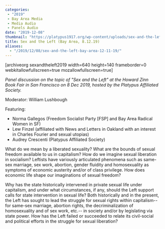 ```yaml
---
categories:
 - "2019"
 - Bay Area Media
 - Media Audio
 - Panels Audio
date: "2019-12-08"
thumbnail: "https://platypus1917.org/wp-content/uploads/sex-and-the-left-teach-in-austin.jpg"
title: Sex and the Left (Bay Area, 8.12.19)
aliases:
  - "/2019/12/08/sex-and-the-left-bay-area-12-11-19/"
---
```



[archiveorg sexandtheleft2019 width=640 height=140 frameborder=0 webkitallowfullscreen=true mozallowfullscreen=true]

*Panel discussion on the topic of "Sex and the Left" at the Howard Zinn Book Fair in San Francisco on 8 Dec 2019, hosted by the Platypus Affiliated Society.*

Moderator: William Lushbough

Featuring:
- Norma Gallegos (Freedom Socialist Party [FSP] and Bay Area Radical Women in SF)
- Lew Finzel (affiliated with News and Letters in Oakland with an interest in Charles Fourier and sexual utopias)
- Audrey Crescenti (Platypus Affiliated Society)

What
do we mean by a liberated sexuality? What are the bounds of sexual
freedom available to us in capitalism? How do we imagine sexual
liberation in socialism? Leftists have variously articulated phenomena
such as same-sex marriage, sex work, abortion, gender fluidity and
homosexuality as symptoms of economic austerity and/or of class
privilege. How does economic life shape our imaginations of sexual
freedom?

Why has the state historically intervened in private
sexual life under capitalism, and under what circumstances, if any,
should the Left support calls for state intervention in sexual life?
Both historically and in the present, the Left has sought to lead the
struggle for sexual rights within capitalism-- for same-sex marriage,
abortion rights, the decriminalization of homosexuality and of sex work,
etc.-- in society and/or by legislating via state power. How has the
Left failed or succeeded to relate its civil-social and political
efforts in the struggle for sexual liberation?
